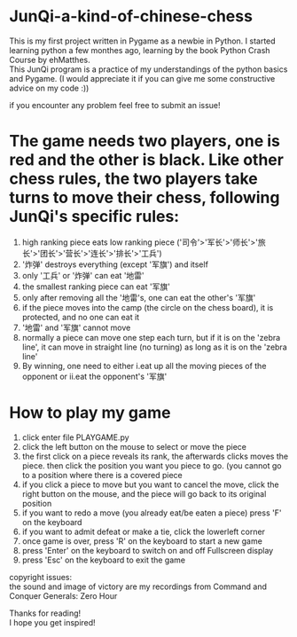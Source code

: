 # JunQi-a-kind-of-chinese-chess
This is my first project written in Pygame as a newbie in Python. I started learning python a few monthes ago, learning by the book Python Crash Course by ehMatthes.  
This JunQi program is a practice of my understandings of the python basics and Pygame. (I would appreciate it if you can give me some constructive advice on my code :)) 

if you encounter any problem feel free to submit an issue!
# The game needs two players, one is red and the other is black. Like other chess rules, the two players take turns to move their chess, following JunQi's specific rules:  
1. high ranking piece eats low ranking piece ('司令'>'军长'>'师长'>'旅长'>'团长'>'营长'>'连长'>'排长'>'工兵')  
2. '炸弹' destroys everything (except '军旗') and itself  
3. only '工兵' or '炸弹' can eat '地雷'  
4. the smallest ranking piece can eat '军旗'  
5. only after removing all the '地雷's, one can eat the other's '军旗'  
6. if the piece moves into the camp (the circle on the chess board), it is protected, and no one can eat it  
7. '地雷' and '军旗' cannot move  
8. normally a piece can move one step each turn, but if it is on the 'zebra line', it can move in straight line (no turning) as long as it is on the 'zebra line'  
9. By winning, one need to either i.eat up all the moving pieces of the opponent or ii.eat the opponent's '军旗'  
  
# How to play my game  
1. click enter file PLAYGAME.py
2. click the left button on the mouse to select or move the piece  
3. the first click on a piece reveals its rank, the afterwards clicks moves the piece. then click the position you want you piece to go. (you cannot go to a position where there
is a covered piece  
4. if you click a piece to move but you want to cancel the move, click the right button on the mouse, and the piece will go back to its original position  
5. if you want to redo a move (you already eat/be eaten a piece) press 'F' on the keyboard  
6. if you want to admit defeat or make a tie, click the lowerleft corner  
7. once game is over, press 'R' on the keyboard to start a new game  
8. press 'Enter' on the keyboard to switch on and off Fullscreen display  
9. press 'Esc' on the keyboard to exit the game  
  
copyright issues:  
the sound and image of victory are my recordings from Command and Conquer Generals: Zero Hour  
  
  
Thanks for reading!  
I hope you get inspired!
